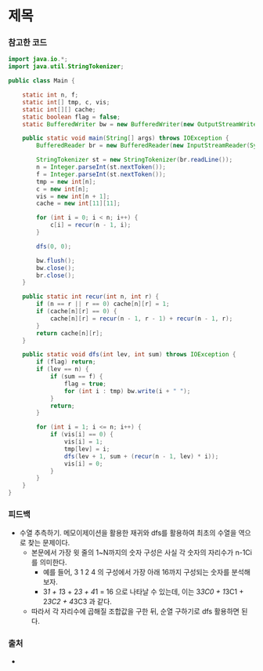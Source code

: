 # 제목

>

### 참고한 코드

```java
import java.io.*;
import java.util.StringTokenizer;

public class Main {

    static int n, f;
    static int[] tmp, c, vis;
    static int[][] cache;
    static boolean flag = false;
    static BufferedWriter bw = new BufferedWriter(new OutputStreamWriter(System.out));

    public static void main(String[] args) throws IOException {
        BufferedReader br = new BufferedReader(new InputStreamReader(System.in));

        StringTokenizer st = new StringTokenizer(br.readLine());
        n = Integer.parseInt(st.nextToken());
        f = Integer.parseInt(st.nextToken());
        tmp = new int[n];
        c = new int[n];
        vis = new int[n + 1];
        cache = new int[11][11];

        for (int i = 0; i < n; i++) {
            c[i] = recur(n - 1, i);
        }

        dfs(0, 0);

        bw.flush();
        bw.close();
        br.close();
    }

    public static int recur(int n, int r) {
        if (n == r || r == 0) cache[n][r] = 1;
        if (cache[n][r] == 0) {
            cache[n][r] = recur(n - 1, r - 1) + recur(n - 1, r);
        }
        return cache[n][r];
    }

    public static void dfs(int lev, int sum) throws IOException {
        if (flag) return;
        if (lev == n) {
            if (sum == f) {
                flag = true;
                for (int i : tmp) bw.write(i + " ");
            }
            return;
        }

        for (int i = 1; i <= n; i++) {
            if (vis[i] == 0) {
                vis[i] = 1;
                tmp[lev] = i;
                dfs(lev + 1, sum + (recur(n - 1, lev) * i));
                vis[i] = 0;
            }
        }
    }
}
```

### 피드백

- 수열 추측하기. 메모이제이션을 활용한 재귀와 dfs를 활용하여 최초의 수열을 역으로 찾는 문제이다.
    - 본문에서 가장 윗 줄의 1~N까지의 숫자 구성은 사실 각 숫자의 자리수가 n-1Ci 를 의미한다.
        - 예를 들어, 3 1 2 4 의 구성에서 가장 아래 16까지 구성되는 숫자를 분석해보자.
        - 3*1 + 1*3 + 2*3 + 4*1 = 16 으로 나타날 수 있는데, 이는 3*3C0 + 1*3C1 + 2*3C2 + 4*3C3 과 같다.
    - 따라서 각 자리수에 곱해질 조합값을 구한 뒤, 순열 구하기로 dfs 활용하면 된다.

### 출처

- 
